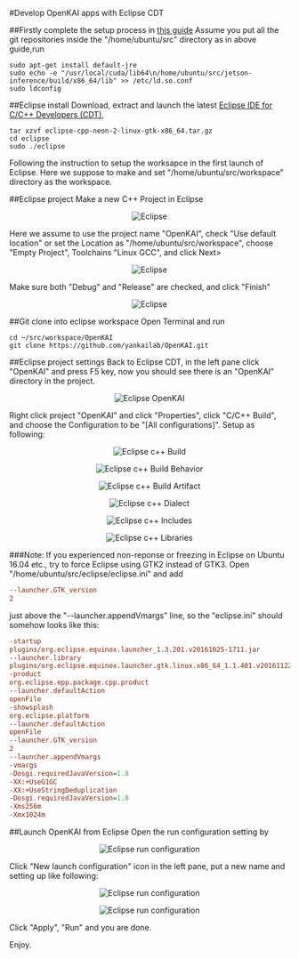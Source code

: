 #Develop OpenKAI apps with Eclipse CDT

##Firstly complete the setup process in [this guide](https://github.com/yankailab/OpenKAI/blob/master/doc/x86_64/Ubuntu16.04LTS/build.md)
Assume you put all the git repositories inside the "/home/ubuntu/src" directory as in above guide,run

```Shell
sudo apt-get install default-jre
sudo echo -e "/usr/local/cuda/lib64\n/home/ubuntu/src/jetson-inference/build/x86_64/lib" >> /etc/ld.so.conf
sudo ldconfig
```

##Eclipse install
Download, extract and launch the latest [Eclipse IDE for C/C++ Developers (CDT)](http://www.eclipse.org/downloads/packages/), 

```Shell
tar xzvf eclipse-cpp-neon-2-linux-gtk-x86_64.tar.gz
cd eclipse
sudo ./eclipse
```

Following the instruction to setup the worksapce in the first launch of Eclipse. Here we suppose to make and set "/home/ubuntu/src/workspace" directory as the workspace.

##Eclipse project
Make a new C++ Project in Eclipse
<p align="center">
<img src="https://github.com/yankailab/OpenKAI/raw/master/doc/x86_64/Ubuntu/img/eclipse_newProj1.png" alt="Eclipse ">
</p>

Here we assume to use the project name "OpenKAI", check "Use default location" or set the Location as "/home/ubuntu/src/workspace", choose "Empty Project", Toolchains "Linux GCC", and click Next>
<p align="center">
<img src="https://github.com/yankailab/OpenKAI/raw/master/doc/x86_64/Ubuntu/img/eclipse_newProj2.png" alt="Eclipse ">
</p>

Make sure both "Debug" and "Release" are checked, and click "Finish"
<p align="center">
<img src="https://github.com/yankailab/OpenKAI/raw/master/doc/x86_64/Ubuntu/img/eclipse_newProj3.png" alt="Eclipse ">
</p>

##Git clone into eclipse workspace
Open Terminal and run
```Shell
cd ~/src/workspace/OpenKAI
git clone https://github.com/yankailab/OpenKAI.git
```

##Eclipse project settings
Back to Eclipse CDT, in the left pane click "OpenKAI" and press F5 key, now you should see there is an "OpenKAI" directory in the project.
<p align="center">
<img src="https://github.com/yankailab/OpenKAI/raw/master/doc/x86_64/Ubuntu/img/eclipse_OpenKAI.png" alt="Eclipse OpenKAI">
</p>

Right click project "OpenKAI" and click "Properties", click "C/C++ Build", and choose the Configuration to be "[All configurations]". Setup as following:

<p align="center">
<img src="https://github.com/yankailab/OpenKAI/raw/master/doc/x86_64/Ubuntu/img/eclipse_cxxBuild.png" alt="Eclipse c++ Build">
</p>

<p align="center">
<img src="https://github.com/yankailab/OpenKAI/raw/master/doc/x86_64/Ubuntu/img/eclipse_cxxBuildBehavior.png" alt="Eclipse c++ Build Behavior">
</p>

<p align="center">
<img src="https://github.com/yankailab/OpenKAI/raw/master/doc/x86_64/Ubuntu/img/eclipse_cxxBuildArtifact.png" alt="Eclipse c++ Build Artifact">
</p>

<p align="center">
<img src="https://github.com/yankailab/OpenKAI/raw/master/doc/x86_64/Ubuntu/img/eclipse_cxxDialect.png" alt="Eclipse c++ Dialect">
</p>

<p align="center">
<img src="https://github.com/yankailab/OpenKAI/raw/master/doc/x86_64/Ubuntu/img/eclipse_cxxIncludes.png" alt="Eclipse c++ Includes">
</p>

<p align="center">
<img src="https://github.com/yankailab/OpenKAI/raw/master/doc/x86_64/Ubuntu/img/eclipse_cxxLibraries.png" alt="Eclipse c++ Libraries">
</p>

###Note:
If you experienced non-reponse or freezing in Eclipse on Ubuntu 16.04 etc., try to force Eclipse using GTK2 instead of GTK3. Open "/home/ubuntu/src/eclipse/eclipse.ini" and add

```ini
--launcher.GTK_version
2
```

just above the "--launcher.appendVmargs" line, so the "eclipse.ini" should somehow looks like this:

```ini
-startup
plugins/org.eclipse.equinox.launcher_1.3.201.v20161025-1711.jar
--launcher.library
plugins/org.eclipse.equinox.launcher.gtk.linux.x86_64_1.1.401.v20161122-1740
-product
org.eclipse.epp.package.cpp.product
--launcher.defaultAction
openFile
-showsplash
org.eclipse.platform
--launcher.defaultAction
openFile
--launcher.GTK_version
2
--launcher.appendVmargs
-vmargs
-Dosgi.requiredJavaVersion=1.8
-XX:+UseG1GC
-XX:+UseStringDeduplication
-Dosgi.requiredJavaVersion=1.8
-Xms256m
-Xmx1024m
```

##Launch OpenKAI from Eclipse
Open the run configuration setting by
<p align="center">
<img src="https://github.com/yankailab/OpenKAI/raw/master/doc/x86_64/Ubuntu/img/eclipse_runConfig.png" alt="Eclipse run configuration">
</p>

Click "New launch configuration" icon in the left pane, put a new name and setting up like following:
<p align="center">
<img src="https://github.com/yankailab/OpenKAI/raw/master/doc/x86_64/Ubuntu/img/eclipse_runConfig2.png" alt="Eclipse run configuration">
</p>

<p align="center">
<img src="https://github.com/yankailab/OpenKAI/raw/master/doc/x86_64/Ubuntu/img/eclipse_runConfig3.png" alt="Eclipse run configuration">
</p>

Click "Apply", "Run" and you are done.

Enjoy.


